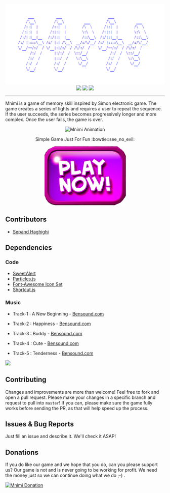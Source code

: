 <div align="center">
<img src="images/og-icon.png">
<a href="http://www.mnimi.ir"><img src="https://img.shields.io/badge/GAME-PLAY!-green.svg"></a>
<a href="http://www.mnimi.ir/donate.html"><img src="https://img.shields.io/badge/SUPPORT-DONATE-red.svg"></a>
<a href="https://github.com/sepandhaghighi/mnimi/blob/master/LICENSE"><img src="https://img.shields.io/github/license/mashape/apistatus.svg"/></a>

</div>

----------	

Mnimi is a game of memory skill inspired by Simon electronic game.
The game creates a series of lights and requires a user to repeat the sequence. If the user succeeds, the series becomes progressively longer and more complex. Once the user fails, the game is over.

<p align="center">
  <img src="http://www.mnimi.ir/images/help.gif" alt="Mnimi Animation" width="550px" height="580px">
</p>
<p align="center">
   Simple Game Just For Fun :bowtie::see_no_evil:
</p>
<p align="center">
<a  href="http://www.mnimi.ir"><img src="images/playbutton.png"></a>
</p>			


## Contributors

- [Sepand Haghighi](https://github.com/sepandhaghighi "Sepand Haghighi")

## Dependencies

### Code

- [SweetAlert](https://sweetalert.js.org/ "SweetAlert")
- [Particles.js](https://github.com/VincentGarreau/particles.js/ "Particles.js")
- [Font-Awesome Icon Set](http://fontawesome.io/ "Font-Awesome Icon Set")
- [Shortcut.js](http://openjs.com/scripts/events/keyboard_shortcuts/ "Shortcut.js")

### Music
- Track-1 : A New Beginning - [Bensound.com](http://Bensound.com)

- Track-2 : Happiness - [Bensound.com](http://Bensound.com)

- Track-3 : Buddy - [Bensound.com](http://Bensound.com)

- Track-4 : Cute - [Bensound.com](http://Bensound.com)

- Track-5 : Tenderness - [Bensound.com](http://Bensound.com)


<a href="https://www.netlify.com">
  <img src="https://www.netlify.com/img/global/badges/netlify-color-accent.svg"/>
</a>

## Contributing

Changes and improvements are more than welcome! Feel free to fork and open a pull request. Please make your changes in a specific branch and request to pull into `master`! If you can, please make sure the game fully works before sending the PR, as that will help speed up the process.

## Issues & Bug Reports			

Just fill an issue and describe it. We'll check it ASAP!

## Donations

If you do like our game and we hope that you do, can you please support us? Our game is not and is never going to be working for profit. We need the money just so we can continue doing what we do ;-) .			


				
<a href="https://www.mnimi.ir/donate.html" target="_blank"><img src="http://www.mnimi.ir/images/Donate-Button.png" height="90px" width="270px" alt="Mnimi Donation"></a>

